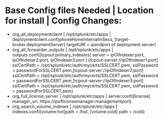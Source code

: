 # Base Config files Needed | Location for install |  Config Changes:
- org_all_deploymentclient | /opt/splunk/etc/apps | deploymentclient.conf(phoneHomeIntervalInSecs, [target-broker:deploymentServer] targetURI = ipandport of deployment server)
- org_all_forwarder_outputs | /opt/splunk/etc/apps | outputs.conf([tcpout:primary_indexers] server = ipOfIndexer:port, ipOfIndexer2:port, ipOIndexer3:port | [tcpout-server://ipOfIndexer1:port] sslCertPath = /opt/splunk/etc/auth/mycerts/SSLCERT.pem, sslPassword = passwordForSSLCERT.pem,[tcpout-server://ipOfIndexer2:port] sslCertPath = /opt/splunk/etc/auth/mycerts/SSLCERT.pem, sslPassword = passwordForSSLCERT.pem,[tcpout-server://ipOfIndexer3:port] sslCertPath = /opt/splunk/etc/auth/mycerts/SSLCERT.pem, sslPassword = passwordForSSLCERT.pem)
- org_full_license_server | /opt/splunk/etc/apps | server.conf([license] manager_uri: https://ipoflicensemanager:managementport)
- org_search_volume_indexes | /opt/splunk/etc/apps | indexes.conf([volume:hot]path = /hot, [volume:cold] path = /cold)
